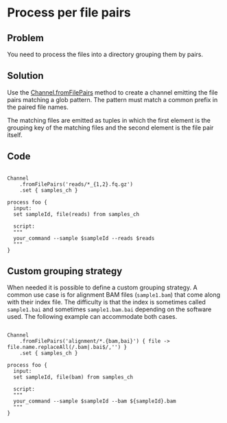 # Process per file pairs 

## Problem 

You need to process the files into a directory grouping them by pairs. 

## Solution 

Use the [Channel.fromFilePairs](https://www.nextflow.io/docs/latest/channel.html#fromfilepairs) method to create a channel emitting the file pairs matching a glob pattern. The pattern must match a common prefix in the paired file names.

The matching files are emitted as tuples in which the first element is the grouping key of the matching files and the second element is the file pair itself. 


## Code

```nextflow 

Channel
    .fromFilePairs('reads/*_{1,2}.fq.gz')
    .set { samples_ch }

process foo {
  input:
  set sampleId, file(reads) from samples_ch

  script:
  """
  your_command --sample $sampleId --reads $reads
  """
}

```    

## Custom grouping strategy

When needed it is possible to define a custom grouping strategy. A common use case is for alignment BAM files (`sample1.bam`) that come along with their index file. The difficulty is that the index is sometimes called `sample1.bai` and sometimes `sample1.bam.bai` depending on the software used. The following example can accommodate both cases. 

```nextflow 

Channel
    .fromFilePairs('alignment/*.{bam,bai}') { file -> file.name.replaceAll(/.bam|.bai$/,'') }
    .set { samples_ch }

process foo {
  input:
  set sampleId, file(bam) from samples_ch

  script:
  """
  your_command --sample $sampleId --bam ${sampleId}.bam
  """
}

```
